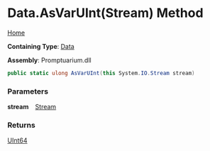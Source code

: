 # Data\.AsVarUInt\(Stream\) Method

[Home](../../../README.md)

**Containing Type**: [Data](../README.md)

**Assembly**: Promptuarium\.dll

```csharp
public static ulong AsVarUInt(this System.IO.Stream stream)
```

### Parameters

**stream** &ensp; [Stream](https://docs.microsoft.com/en-us/dotnet/api/system.io.stream)

### Returns

[UInt64](https://docs.microsoft.com/en-us/dotnet/api/system.uint64)

